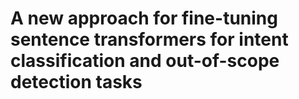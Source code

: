 # A new approach for fine-tuning sentence transformers for intent classification and out-of-scope detection tasks
